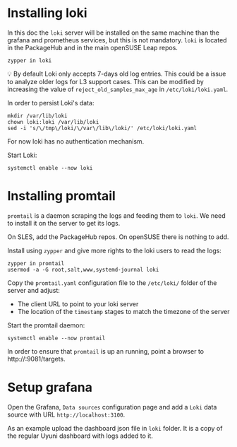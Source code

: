 <!--
SPDX-FileCopyrightText: 2023 SUSE LLC

SPDX-License-Identifier: Apache-2.0
-->

# Installing loki

In this doc the `loki` server will be installed on the same machine than the grafana and prometheus services, but this is not mandatory.
`loki` is located in the PackageHub and in the main openSUSE Leap repos.

    zypper in loki

💡 By default Loki only accepts 7-days old log entries.
This could be a issue to analyze older logs for L3 support cases.
This can be modified by increasing the value of `reject_old_samples_max_age` in `/etc/loki/loki.yaml`.

In order to persist Loki's data:

    mkdir /var/lib/loki
    chown loki:loki /var/lib/loki
    sed -i 's/\/tmp\/loki/\/var\/lib\/loki/' /etc/loki/loki.yaml

For now loki has no authentication mechanism.

Start Loki:

    systemctl enable --now loki


# Installing promtail

`promtail` is a daemon scraping the logs and feeding them to `loki`.
We need to install it on the server to get its logs.

On SLES, add the PackageHub repos. On openSUSE there is nothing to add.

Install using `zypper` and give more rights to the loki users to read the logs:

    zypper in promtail
    usermod -a -G root,salt,www,systemd-journal loki

Copy the `promtail.yaml` configuration file to the `/etc/loki/` folder of the server and adjust:

* The client URL to point to your loki server
* The location of the `timestamp` stages to match the timezone of the server

Start the promtail daemon:

    systemctl enable --now promtail

In order to ensure that `promtail` is up an running, point a browser to http://<server>:9081/targets.

# Setup grafana

Open the Grafana, `Data sources` configuration page and add a `Loki` data source with URL `http://localhost:3100`.

As an example upload the dashboard json file in `loki` folder.
It is a copy of the regular Uyuni dashboard with logs added to it.
